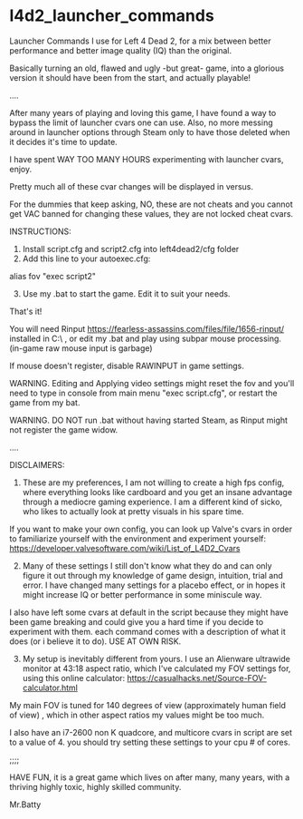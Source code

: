 # l4d2_launcher_commands
Launcher Commands I use for Left 4 Dead 2, for a mix between better performance and better image quality (IQ) than the original.

Basically turning an old, flawed and ugly -but great- game, into a glorious version it should have been from the start, and actually playable!

....

After many years of playing and loving this game, I have found a way to bypass the limit of launcher cvars one can use.
Also, no more messing around in launcher options through Steam only to have those deleted when it decides it's time to update.

I have spent WAY TOO MANY HOURS experimenting with launcher cvars, enjoy.

  Pretty much all of these cvar changes will be displayed in versus.
  
  For the dummies that keep asking, NO, these are not cheats and you cannot get VAC banned for changing these values, they are not locked cheat cvars.

INSTRUCTIONS:

1. Install script.cfg and script2.cfg into left4dead2/cfg folder
2. Add this line to your autoexec.cfg: 

alias fov "exec script2"

3. Use my .bat to start the game. Edit it to suit your needs.

That's it!

You will need Rinput https://fearless-assassins.com/files/file/1656-rinput/ installed in C:\ , or edit my .bat and play using subpar mouse processing. (in-game raw mouse input is garbage)

If mouse doesn't register,  disable RAWINPUT in game settings.

WARNING. Editing and Applying video settings might reset the fov and you'll need to type in console from main menu "exec script.cfg", or restart the game from my bat.

WARNING. DO NOT run .bat without having started Steam, as Rinput might not register the game widow.

....

DISCLAIMERS:

1. These are my preferences, I am not willing to create a high fps config, where everything looks like cardboard and you get an insane advantage through a mediocre gaming experience. I am a different kind of sicko, who likes to actually look at pretty visuals in his spare time.

If you want to make your own config, you can look up Valve's cvars in order to familiarize yourself with the environment and experiment yourself: https://developer.valvesoftware.com/wiki/List_of_L4D2_Cvars

2. Many of these settings I still don't know what they do and can only figure it out through my knowledge of game design, intuition, trial and error. I have changed many settings for a placebo effect, or in hopes it might increase IQ or better performance in some miniscule way.

I also have left some cvars at default in the script because they might have been game breaking and could give you a hard time if you decide to experiment with them. each command comes with a description of what it does (or i believe it to do). USE AT OWN RISK.

3. My setup is inevitably different from yours. I use an Alienware ultrawide monitor at 43:18 aspect ratio, which I've calculated my FOV settings for, using this online calculator: https://casualhacks.net/Source-FOV-calculator.html

My main FOV is tuned for 140 degrees of view (approximately human field of view) , which in other aspect ratios my values might be too much.

I also have an i7-2600 non K quadcore, and multicore cvars in script are set to a value of 4. you should try setting these settings to your cpu # of cores.

;;;;

HAVE FUN, it is a great game which lives on after many, many years, with a thriving highly toxic, highly skilled community.

Mr.Batty
